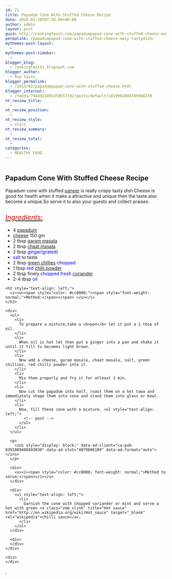 ```yaml
---
id: 71
title: Papadum Cone With Stuffed Cheese Recipe
date: 2015-02-20T07:58:00+00:00
author: admin
layout: post
guid: http://cookingteach.com/papadumpapad-cone-with-stuffed-cheese-easy-tastydish/
permalink: /papadumpapad-cone-with-stuffed-cheese-easy-tastydish/
mythemes-post-layout:
  - 
mythemes-post-sidebar:
  - 
blogger_blog:
  - cookingteach1.blogspot.com
blogger_author:
  - Rup Saini
blogger_permalink:
  - /2015/02/papadumpapad-cone-with-stuffed-cheese.html
blogger_internal:
  - /feeds/7948921895358557192/posts/default/1819981004765060230
nt_review_title:
  - 
nt_review_position:
  - 
nt_review_style:
  - stars
nt_review_summary:
  - 
nt_review_total:
  - 
categories:
  - HEALTHY FOOD
---
```

<div dir="ltr" style="text-align: left;">
  <div style="clear: both; text-align: center;">
    <a style="margin-left: 1em; margin-right: 1em;" href="http://1.bp.blogspot.com/-Nbb5ZxZ-9k8/VObfL7BZOpI/AAAAAAAAAFM/EzLB0HwToh8/s1600/3.jpg"><img src="http://1.bp.blogspot.com/-Nbb5ZxZ-9k8/VObfL7BZOpI/AAAAAAAAAFM/EzLB0HwToh8/s1600/3.jpg" alt="" border="0" /></a>
  </div>
  
  <h2 style="clear: both;">
    Papadum Cone With Stuffed Cheese Recipe
  </h2>
  
  <div style="text-align: left;">
    Papadum cone with stuffed <a class="zem_slink" title="Paneer" href="http://en.wikipedia.org/wiki/Paneer" target="_blank" rel="wikipedia">paneer</a> is really crispy tasty dish.Cheese is good for health when it make a attractive and unique then the taste also become a unique.So serve it to also your guests and collect praises.
  </div>
  
  <h2 style="text-align: left;">
    <span style="font-weight: normal;"><i><u><span style="color: #cc0000;">Ingredients:</span></u></i></span>
  </h2>
  
  <div>
    <ul style="text-align: left;">
      <li>
        4 <span style="color: blue;"><a class="zem_slink" title="Papadum" href="http://en.wikipedia.org/wiki/Papadum" target="_blank" rel="wikipedia">papadum</a></span>
      </li>
      <li>
        <span style="color: blue;"><a class="zem_slink" title="Cheese" href="http://en.wikipedia.org/wiki/Cheese" target="_blank" rel="wikipedia">cheese</a></span> 150 gm
      </li>
      <li>
        2 tbsp <span style="color: blue;"><a class="zem_slink" title="Garam masala" href="http://en.wikipedia.org/wiki/Garam_masala" target="_blank" rel="wikipedia">garam masala</a></span>
      </li>
      <li>
        2 tbsp <span style="color: blue;"><a class="zem_slink" title="Chaat masala" href="http://en.wikipedia.org/wiki/Chaat_masala" target="_blank" rel="wikipedia">chaat masala</a></span>
      </li>
      <li>
        2 tbsp <span style="color: blue;">ginger(grated)</span>
      </li>
      <li>
        <span style="color: blue;">salt</span> to taste
      </li>
      <li>
        2 tbsp<span style="color: blue;"> <a class="zem_slink" title="Chili pepper" href="http://en.wikipedia.org/wiki/Chili_pepper" target="_blank" rel="wikipedia">green chillies</a> chopped</span>
      </li>
      <li>
        1 tbsp <span style="color: blue;">red <a class="zem_slink" title="Chili powder" href="http://en.wikipedia.org/wiki/Chili_powder" target="_blank" rel="wikipedia">chilli powder</a></span>
      </li>
      <li>
        2 tbsp finely <span style="color: blue;">chopped fresh <a class="zem_slink" title="Coriander" href="http://en.wikipedia.org/wiki/Coriander" target="_blank" rel="wikipedia">coriander</a></span>
      </li>
      <li>
        2-4 tbsp <span style="color: blue;">oil</span>
      </li>
    </ul>
    
    <h2 style="text-align: left;">
      <i><u><span style="color: #cc0000;"><span style="font-weight: normal;">Method:</span></span> </u></i>
    </h2>
    
    <div>
      <ul>
        <li>
          To prepare a mixture,take a <b>pan</b> let it put a 2 tbsp of oil.
        </li>
        <li>
          When oil is hot let then put a ginger into a pan and shake it until it till to becomes light brown.
        </li>
        <li>
          Now add a cheese, garam masala, chaat masala, salt, green chillies, red chilli powder into it.
        </li>
        <li>
          Mix them properly and fry it for atleast 3 min.
        </li>
        <li>
          Now cut the papadum into half, roast them on a hot tawa and immediately shape them into cone and stand them into glass or bowl.
        </li>
        <li>
          Now, fill these cone with a mixture. <ul style="text-align: left;">
            <!-- post -->
          </ul>
        </li>
      </ul>
      
      <p>
        <ins style="display: block;" data-ad-client="ca-pub-8391089480493038" data-ad-slot="4079886109" data-ad-format="auto"></ins>
      </p>
      
      <div>
        <u><i><span style="color: #cc0000; font-weight: normal;">Method to serve:</span></i></u>
      </div>
      
      <div>
        <ul style="text-align: left;">
          <li>
            Garnish the cone with chopped coriander or mint and serve a hot with green <a class="zem_slink" title="Hot sauce" href="http://en.wikipedia.org/wiki/Hot_sauce" target="_blank" rel="wikipedia">chilli sauce</a>.
          </li>
        </ul>
      </div>
      
      <div>
      </div>
    </div>
    
    <div>
    </div>
  </div>
  
  <div>
  </div>
  
  <div>
  </div>
  
  <div>
    <span style="font-weight: normal;"><i><u> </u></i></span>
  </div>
</div>